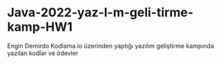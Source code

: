 # Java-2022-yaz-l-m-geli-tirme-kamp-HW1
Engin Demirdo Kodlama.io üzerinden yaptığı yazılım geliştirme kampında yazılan kodlar ve ödevler
